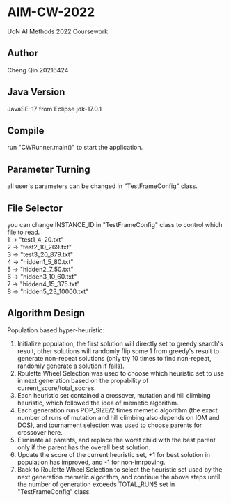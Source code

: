 # AIM-CW-2022
UoN AI Methods 2022 Coursework

## Author
Cheng Qin
20216424

## Java Version
JavaSE-17 from Eclipse
jdk-17.0.1

## Compile
run "CWRunner.main()" to start the application.

## Parameter Turning
all user's parameters can be changed in "TestFrameConfig" class.

## File Selector
you can change INSTANCE_ID in "TestFrameConfig" class to control which file to read. <br>
1 -> "test1_4_20.txt" <br>
2 -> "test2_10_269.txt" <br>
3 -> "test3_20_879.txt" <br>
4 -> "hidden1_5_80.txt" <br>
5 -> "hidden2_7_50.txt" <br>
6 -> "hidden3_10_60.txt" <br>
7 -> "hidden4_15_375.txt" <br>
8 -> "hidden5_23_10000.txt" <br>

## Algorithm Design
Population based hyper-heuristic: <br>
1) Initialize population, the first solution will directly set to greedy search's result, other solutions will randomly flip some 1 from greedy's result to generate non-repeat solutions (only try 10 times to find non-repeat, randomly generate a solution if fails). <br>
2) Roulette Wheel Selection was used to choose which heuristic set to use in next generation based on the propability of current_score/total_socres. <br>
3) Each heuristic set contained a crossover, mutation and hill climbing heuristic, which followed the idea of memetic algorithm. <br>
4) Each generation runs POP_SIZE/2 times memetic algorithm (the exact number of runs of mutation and hill climbing also depends on IOM and DOS), and tournament selection was used to choose parents for crossover here. <br>
5) Eliminate all parents, and replace the worst child with the best parent only if the parent has the overall best solution. <br>
6) Update the score of the current heuristic set, +1 for best solution in population has improved, and -1 for non-imrpoving. <br>
7) Back to Roulette Wheel Selection to select the heuristic set used by the next generation memetic algorithm, and continue the above steps until the number of generation exceeds TOTAL_RUNS set in "TestFrameConfig" class.